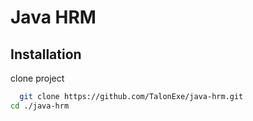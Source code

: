
# Java HRM





## Installation

clone project

```bash
  git clone https://github.com/TalonExe/java-hrm.git
cd ./java-hrm
```
    
